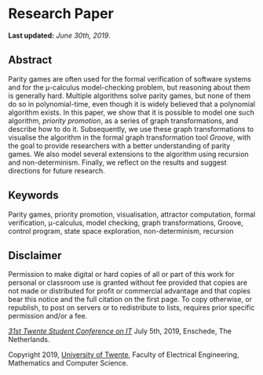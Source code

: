 # Research Paper
**Last updated:** _June 30th, 2019_.

## Abstract
Parity games are often used for the formal verification of software systems and for the μ-calculus model-checking problem, but reasoning about them is generally hard. Multiple algorithms solve parity games, but none of them do so in polynomial-time, even though it is widely believed that a polynomial algorithm exists. In this paper, we show that it is possible to model one such algorithm, _priority promotion_, as a series of graph transformations, and describe how to do it. Subsequently, we use these graph transformations to visualise the algorithm in the formal graph transformation tool _Groove_, with the goal to provide researchers with a better understanding of parity games. We also model several extensions to the algorithm using recursion and non-determinism. Finally, we reflect on the results and suggest directions for future research.

## Keywords
Parity games, priority promotion, visualisation, attractor computation, formal verification, μ-calculus, model checking, graph transformations, Groove, control program, state space exploration, non-determinism, recursion

## Disclaimer
Permission to make digital or hard copies of all or part of this work for personal or classroom use is granted without fee provided that copies are not made or distributed for profit or commercial advantage and that copies bear this notice and the full citation on the first page. To copy otherwise, or republish, to post on servers or to redistribute to lists, requires prior specific permission and/or a fee.

[_31st Twente Student Conference on IT_](https://sites.google.com/view/31th-twente-student-conference) July 5th, 2019, Enschede, The Netherlands.

Copyright 2019, [University of Twente](https://utwente.nl), Faculty of Electrical Engineering, Mathematics and Computer Science.
